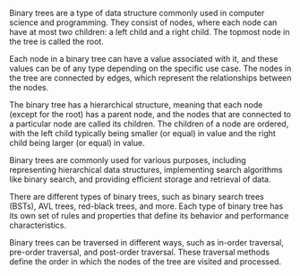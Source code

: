 Binary trees are a type of data structure commonly used in computer science and programming. They consist of nodes, where each node can have at most two children: a left child and a right child. The topmost node in the tree is called the root.

Each node in a binary tree can have a value associated with it, and these values can be of any type depending on the specific use case. The nodes in the tree are connected by edges, which represent the relationships between the nodes.

The binary tree has a hierarchical structure, meaning that each node (except for the root) has a parent node, and the nodes that are connected to a particular node are called its children. The children of a node are ordered, with the left child typically being smaller (or equal) in value and the right child being larger (or equal) in value.

Binary trees are commonly used for various purposes, including representing hierarchical data structures, implementing search algorithms like binary search, and providing efficient storage and retrieval of data.

There are different types of binary trees, such as binary search trees (BSTs), AVL trees, red-black trees, and more. Each type of binary tree has its own set of rules and properties that define its behavior and performance characteristics.

Binary trees can be traversed in different ways, such as in-order traversal, pre-order traversal, and post-order traversal. These traversal methods define the order in which the nodes of the tree are visited and processed.
